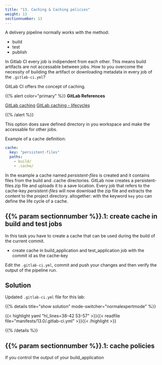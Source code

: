 ```yaml
---
title: "13. Caching & Caching policies"
weight: 13
sectionnumber: 13
---
```


A delivery pipeline normally works with the method:
* build
* test
* publish

In Gitlab CI every job is indipendent from each other. This means build artifacts are not accessable between jobs.
How to you overcome the necessity of building the artifact or downloading metadata in every job of the `.gitlab-ci.yml`?

GitLab CI offers the concept of caching. 

{{% alert color="primary" %}}
**GitLab References**

[GitLab caching](https://docs.gitlab.com/ee/ci/caching/)
[GitLab caching - lifecycles](https://docs.gitlab.com/ee/ci/caching/#common-use-cases-for-caches/)

{{% /alert %}}

This option does save defined directory in you workspace and make the accessable for other jobs.

Example of a cache definition:

```yaml
cache:
  key: "persistent-files"
  paths:
    - build/
    - .cache/
```

In the example a cache named *persistent-files* is created and it contains files from the build and .cache directories.
GitLab now creates a persistent-files.zip file and uploads it to a save location. Every job that refers to the cache-key *persistent-files* will now download the zip file and extracts the content to the project directory.
altogether: with the keyword `key` you can define the life cycle of a cache.

## {{% param sectionnumber %}}.1: create cache in build and test jobs

In this task you have to create a cache that can be used during the build of the current commit.
* create cache in build_application and test_application job with the commit id as the cache-key

Edit the `.gitlab-ci.yml`, commit and push your changes and then verify the output of the pipeline run.

## Solution

Updated `.gitlab-ci.yml` file for this lab:

{{% details title="show solution" mode-switcher="normalexpertmode" %}}

{{< highlight yaml "hl_lines=38-42 53-57" >}}{{< readfile file="manifests/13.0/.gitlab-ci.yml" >}}{{< /highlight >}}

{{% /details %}}


## {{% param sectionnumber %}}.1: cache policies

If you control the output of your build_application
